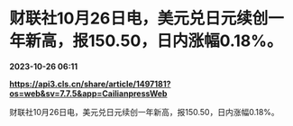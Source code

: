 # 财联社10月26日电，美元兑日元续创一年新高，报150.50，日内涨幅0.18%。

**2023-10-26 06:11**

**https://api3.cls.cn/share/article/1497181?os=web&sv=7.7.5&app=CailianpressWeb**

财联社10月26日电，美元兑日元续创一年新高，报150.50，日内涨幅0.18%。